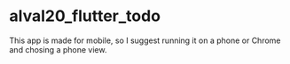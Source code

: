# alval20_flutter_todo

This app is made for mobile, so I suggest running it on a phone or Chrome and chosing a phone view.
